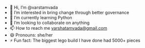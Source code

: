 - 👋 Hi, I’m @varstamvada
- 👀 I’m interested in bring change through better governance
- 🌱 I’m currently learning Python
- 💞️ I’m looking to collaborate on anything
- 📫 How to reach me varshatamvada@gmail.com
- 😄 Pronouns: she/her
- ⚡ Fun fact: The biggest lego build I have done had 5000+ pieces

<!---
varstamvada/varstamvada is a ✨ special ✨ repository because its `README.md` (this file) appears on your GitHub profile.
You can click the Preview link to take a look at your changes.
--->
